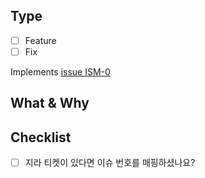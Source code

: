 ## Type
- [ ] Feature
- [ ] Fix

<!-- Jira Ticket - If the issue does not exist, remove it. -->
Implements [issue ISM-0](https://mcfinal.atlassian.net/browse/TM-0)

## What & Why
<!-- 무엇을 작업하셨나요? -->
<!-- 수정이라면, 어떤 이유로 수정되었나요? -->

## Checklist
- [ ] 지라 티켓이 있다면 이슈 번호를 매핑하셨나요?
